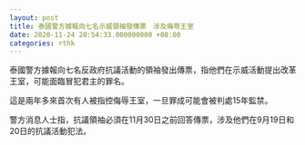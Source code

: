```yaml
---
layout: post
title: 泰國警方據報向七名示威領袖發傳票　涉及侮辱王室
date: 2020-11-24 20:54:33.000000000 +08:00
categories: rthk
---
```


泰國警方據報向七名反政府抗議活動的領袖發出傳票，指他們在示威活動提出改革王室，可能面臨冒犯君主的罪名。

這是兩年多來首次有人被指控侮辱王室，一旦罪成可能會被判處15年監禁。

警方消息人士指，抗議領袖必須在11月30日之前回答傳票，涉及他們在9月19日和20日的抗議活動犯法。
